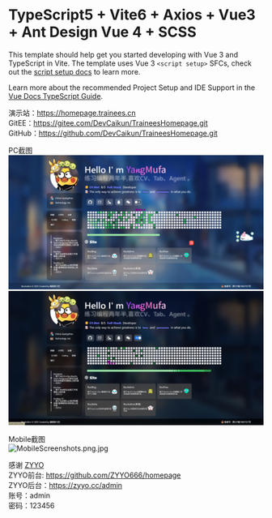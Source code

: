 # TypeScript5 + Vite6 + Axios + Vue3 + Ant Design Vue 4 + SCSS

This template should help get you started developing with Vue 3 and TypeScript in Vite. The template uses Vue 3 `<script setup>` SFCs, check out the [script setup docs](https://v3.vuejs.org/api/sfc-script-setup.html#sfc-script-setup) to learn more.

Learn more about the recommended Project Setup and IDE Support in the [Vue Docs TypeScript Guide](https://vuejs.org/guide/typescript/overview.html#project-setup).

  
演示站：https://homepage.trainees.cn  
GitEE：https://gitee.com/DevCaikun/TraineesHomepage.git  
GitHub：https://github.com/DevCaikun/TraineesHomepage.git  
  
PC截图  
![PcScreenshots.png](src/assets/img/PcScreenshots.png)  
![PcScreenshotsDark.png](src/assets/img/PcScreenshotsDark.png)  
  
Mobile截图  
![MobileScreenshots.png.jpg](src/assets/img/MobileScreenshots.png.jpg)  
  
感谢 [ZYYO](https://github.com/ZYYO666)  
ZYYO前台: https://github.com/ZYYO666/homepage  
ZYYO后台：https://zyyo.cc/admin  
账号：admin  
密码：123456  
